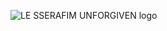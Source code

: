 ![LE SSERAFIM UNFORGIVEN logo](https://github.com/Kim-Chaewonn/OOP244-Seneca-College/assets/137004973/5372f4ce-11dc-45aa-a6ac-c90fbb265622)
